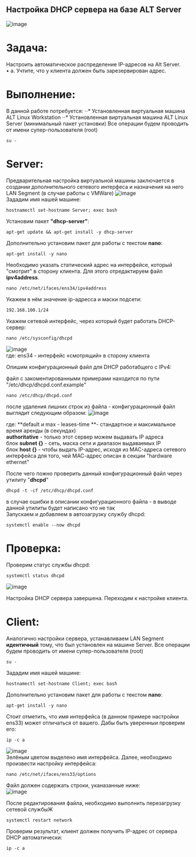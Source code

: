 ## Настройка DHCP сервера на базе ALT Server
![image](https://github.com/NyashMan/LinuxSysa/assets/1348639/53fb1e7a-d9b9-41ae-a03a-14f8e821d52e)  

# Задача:  
Настроить автоматическое распределение IP-адресов на Alt Server.  
•	a. Учтите, что у клиента должен быть зарезервирован адрес.  
# Выполнение:  
В данной работе потребуется:
⋅⋅* Установленная виртуальная машина ALT Linux Workstation
⋅⋅* Установленная виртуальная машина ALT Linux Server (минимальный пакет установки)
Все операции будем проводить от имени супер-пользователя (root)
```
su -
```
# Server:  
Предварительная настройка виртуальной машины заключается в создании дополнительного сетевого интерфеса и назначения на него LAN Segment (в случае работы с VMWare)
![image](https://github.com/NyashMan/LinuxSysa/assets/1348639/173cd43c-1f52-4d20-a194-ea3bc67d9c3f)  
Зададим имя нашей машине:
```
hostnamectl set-hostname Server; exec bash
```

Установим пакет **"dhcp-server"**:
```
apt-get update && apt-get install -y dhcp-server
```

Дополнительно установим пакет для работы с текстом **nano**:
```
apt-get install -y nano
```
Необходимо указать статический адрес на интерфейсе, который "смотрит" в сторону клиента. Для этого отредактируем файл **ipv4address**.  
```
nano /etc/net/ifaces/ens34/ipv4address
```
Укажем в нём значение ip-адресса и маски подсети:  
```
192.168.100.1/24
```

Укажем сетевой интерфейс, через который будет работать DHCP-сервер:
```
nano /etc/sysconfig/dhcpd 
```
![image](https://github.com/NyashMan/LinuxSysa/assets/1348639/e28a246f-c621-43f4-af24-ef7c260e9001)  
где: ens34 - интерфейс «смотрящий» в сторону клиента  

Опишим конфигурационный файл для DHCP работабщего с IPv4:  

файл с закоментированными примерами находится по пути "/etc/dhcp/dhcpd.conf.example"
```
nano /etc/dhcp/dhcpd.conf
```
после удаления лишних строк из файла - конфигурационный файл выглядит следующим образом:
![image](https://github.com/NyashMan/LinuxSysa/assets/1348639/7bb52086-8fb8-4117-88c1-7625cf68bb8f)  

где:
**default и max - leases-time **- стандартное и максимальное время аренды (в секундах)  
**authoritative** - только этот сервер можем выдавать IP адреса  
блок **subnet {}** - сеть, маска сети и диапазон выдаваемых IP  
блок **host {}** - чтобы выдать IP-адрес, исходя из MAC-адреса сетевого интерфейса для того, чей МАС-адрес описан в секции "hardware ethernet"  

После чего пожно проверить данный конфигурационный файл через утилиту "**dhcpd**"  
```
dhcpd -t -cf /etc/dhcp/dhcpd.conf
```
в случае ошибки в описании конфигурационного файла - в выводе данной утилиты будет написано что не так  
Запускаем и добавляем в автозагрузку службу dhcpd:
```
systemctl enable --now dhcpd
```
# Проверка:
Проверим статус службы dhcpd:
```
systemctl status dhcpd
```
![image](https://github.com/NyashMan/LinuxSysa/assets/1348639/acc5aa16-0c5f-4444-ba47-ede0ed741fc4)  

Настройка DHCP сервера завершена. Переходим к настройке клиента.

# Client:
Аналогично настройки сервера, устанавливаем LAN Segment **идентичный** тому, что был установлен на машине Server.
Все операции будем проводить от имени супер-пользователя (root)
```
su -
```
Зададим имя нашей машине:
```
hostnamectl set-hostname Client; exec bash
```
Дополнительно установим пакет для работы с текстом **nano**:
```
apt-get install -y nano
```

Стоит отметить, что имя интерфейса (в данном примере настройки ens33) может отличаться от вашего. Дабы быть уверенныи проверим его:
```
ip -c a
```
![image](https://github.com/NyashMan/LinuxSysa/assets/1348639/fa80550d-fb52-42db-904e-1ffb6baf135c)  
Зелёным цветом выделено имя интерфейса.
Далее, необходимо произвести настройку интерфейса:
```
nano /etc/net/ifaces/ens33/options
```  
Файл должен содержать строки, уканазанные ниже:  
![image](https://github.com/NyashMan/LinuxSysa/assets/1348639/94ecea28-3311-429b-ac0c-66272d3e0b86)

После редактирования файла, необходимо выполнить перезагрузку сетевой службыЖ
```
systemctl restart network
```
Проверим результат, клиент должен получить IP-адрес от сервера DHCP автоматически:

```
ip -c a
```
